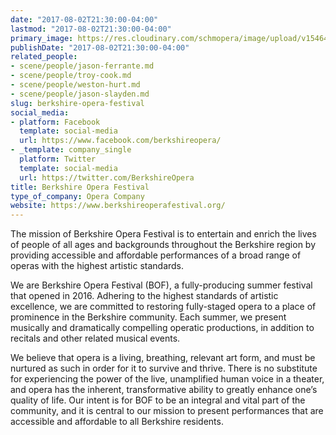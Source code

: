 ```yaml
---
date: "2017-08-02T21:30:00-04:00"
lastmod: "2017-08-02T21:30:00-04:00"
primary_image: https://res.cloudinary.com/schmopera/image/upload/v1546480051/media/2019/01/Logo-BerkshireOperaFestival.jpg
publishDate: "2017-08-02T21:30:00-04:00"
related_people:
- scene/people/jason-ferrante.md
- scene/people/troy-cook.md
- scene/people/weston-hurt.md
- scene/people/jason-slayden.md
slug: berkshire-opera-festival
social_media:
- platform: Facebook
  template: social-media
  url: https://www.facebook.com/berkshireopera/
- _template: company_single
  platform: Twitter
  template: social-media
  url: https://twitter.com/BerkshireOpera
title: Berkshire Opera Festival
type_of_company: Opera Company
website: https://www.berkshireoperafestival.org/
---
```

The mission of Berkshire Opera Festival is to entertain and enrich the lives of people of all ages and backgrounds throughout the Berkshire region by providing accessible and affordable performances of a broad range of operas with the highest artistic standards.

We are Berkshire Opera Festival (BOF), a fully-producing summer festival that opened in 2016. Adhering to the highest standards of artistic excellence, we are committed to restoring fully-staged opera to a place of prominence in the Berkshire community.  Each summer, we present musically and dramatically compelling operatic productions, in addition to recitals and other related musical events.
 
We believe that opera is a living, breathing, relevant art form, and must be nurtured as such in order for it to survive and thrive.  There is no substitute for experiencing the power of the live, unamplified human voice in a theater, and opera has the inherent, transformative ability to greatly enhance one’s quality of life.  Our intent is for BOF to be an integral and vital part of the community, and it is central to our mission to present performances that are accessible and affordable to all Berkshire residents.